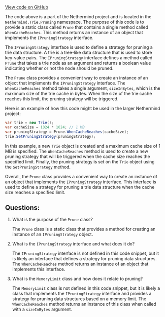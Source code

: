 [View code on GitHub](https://github.com/NethermindEth/nethermind/src/Nethermind/Nethermind.Trie/Pruning/Prune.cs)

The code above is a part of the Nethermind project and is located in the `Nethermind.Trie.Pruning` namespace. The purpose of this code is to provide a static class called `Prune` that contains a single method called `WhenCacheReaches`. This method returns an instance of an object that implements the `IPruningStrategy` interface. 

The `IPruningStrategy` interface is used to define a strategy for pruning a trie data structure. A trie is a tree-like data structure that is used to store key-value pairs. The `IPruningStrategy` interface defines a method called `Prune` that takes a trie node as an argument and returns a boolean value indicating whether or not the node should be pruned. 

The `Prune` class provides a convenient way to create an instance of an object that implements the `IPruningStrategy` interface. The `WhenCacheReaches` method takes a single argument, `sizeInBytes`, which is the maximum size of the trie cache in bytes. When the size of the trie cache reaches this limit, the pruning strategy will be triggered. 

Here is an example of how this code might be used in the larger Nethermind project:

```csharp
var trie = new Trie();
var cacheSize = 1024 * 1024; // 1 MB
var pruningStrategy = Prune.WhenCacheReaches(cacheSize);
trie.SetPruningStrategy(pruningStrategy);
```

In this example, a new `Trie` object is created and a maximum cache size of 1 MB is specified. The `WhenCacheReaches` method is used to create a new pruning strategy that will be triggered when the cache size reaches the specified limit. Finally, the pruning strategy is set on the `Trie` object using the `SetPruningStrategy` method. 

Overall, the `Prune` class provides a convenient way to create an instance of an object that implements the `IPruningStrategy` interface. This interface is used to define a strategy for pruning a trie data structure when the cache size reaches a specified limit.
## Questions: 
 1. What is the purpose of the `Prune` class?
    
    The `Prune` class is a static class that provides a method for creating an instance of an `IPruningStrategy` object.

2. What is the `IPruningStrategy` interface and what does it do?
    
    The `IPruningStrategy` interface is not defined in this code snippet, but it is likely an interface that defines a strategy for pruning data structures. The `WhenCacheReaches` method returns an instance of an object that implements this interface.

3. What is the `MemoryLimit` class and how does it relate to pruning?
    
    The `MemoryLimit` class is not defined in this code snippet, but it is likely a class that implements the `IPruningStrategy` interface and provides a strategy for pruning data structures based on a memory limit. The `WhenCacheReaches` method returns an instance of this class when called with a `sizeInBytes` argument.